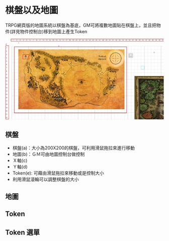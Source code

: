 # 棋盤以及地圖

TRPG網頁版的地圖系統以棋盤為基底，GM可將複數地圖貼在棋盤上，並且把物件(詳見物件控制台)移到地圖上產生Token

![控制台](../../img/checkerboard.jpeg)

## 棋盤

- 棋盤(a)：大小為200X200的棋盤，可利用滑鼠拖拉來進行移動
- 地圖(b)：ＧＭ可由地圖控制台做控制
- Ｘ軸(c)
- Ｙ軸(d)
- Token(e): 可藉由滑鼠拖拉來移動或是控制大小
- 利用滑鼠滾輪可以調整棋盤的大小

## 地圖

## Token



## Token 選單


